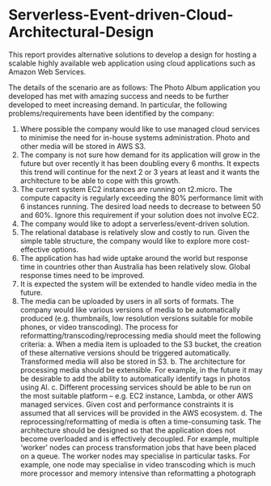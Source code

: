 # Serverless-Event-driven-Cloud-Architectural-Design
This report provides alternative solutions to develop a design for hosting a scalable highly available web application using cloud applications such as Amazon Web Services.

The details of the scenario are as follows:
The Photo Album application you developed has met with amazing success and needs to be further
developed to meet increasing demand. In particular, the following problems/requirements have been
identified by the company:
1. Where possible the company would like to use managed cloud services to minimise the need for
in-house systems administration. Photo and other media will be stored in AWS S3.
2. The company is not sure how demand for its application will grow in the future but over recently
it has been doubling every 6 months. It expects this trend will continue for the next 2 or 3 years
at least and it wants the architecture to be able to cope with this growth.
3. The current system EC2 instances are running on t2.micro. The compute capacity is regularly
exceeding the 80% performance limit with 6 instances running. The desired load needs to
decrease to between 50 and 60%. Ignore this requirement if your solution does not involve EC2.
4. The company would like to adopt a serverless/event-driven solution.
5. The relational database is relatively slow and costly to run. Given the simple table structure, the
company would like to explore more cost-effective options.
6. The application has had wide uptake around the world but response time in countries other than
Australia has been relatively slow. Global response times need to be improved.
7. It is expected the system will be extended to handle video media in the future.
8. The media can be uploaded by users in all sorts of formats. The company would like various
versions of media to be automatically produced (e.g. thumbnails, low resolution versions suitable
for mobile phones, or video transcoding). The process for reformatting/transcoding/reprocessing
media should meet the following criteria:
a. When a media item is uploaded to the S3 bucket, the creation of these alternative versions
should be triggered automatically. Transformed media will also be stored in S3.
b. The architecture for processing media should be extensible. For example, in the future it may
be desirable to add the ability to automatically identify tags in photos using AI.
c. Different processing services should be able to be run on the most suitable platform – e.g. EC2
instance, Lambda, or other AWS managed services. Given cost and performance constraints it is
assumed that all services will be provided in the AWS ecosystem.
d. The reprocessing/reformatting of media is often a time-consuming task. The architecture should
be designed so that the application does not become overloaded and is effectively decoupled.
For example, multiple ‘worker’ nodes can process transformation jobs that have been placed on
a queue. The worker nodes may specialise in particular tasks. For example, one node may
specialise in video transcoding which is much more processor and memory intensive than
reformatting a photograph
